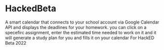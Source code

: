 # HackedBeta
A smart calendar that connects to your school account via Google Calendar API and displays the deadlines for your homework.
you can click on a specefirc assignment, enter the estimated time needed to work on it and it will generate a study plan for you and fills it on your calendar
For HackED Beta 2022
